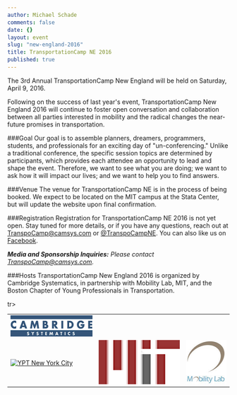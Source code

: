 ```yaml
---
author: Michael Schade
comments: false
date: {}
layout: event
slug: "new-england-2016"
title: TransportationCamp NE 2016 
published: true
---
```

The 3rd Annual TransportationCamp New England will be held on Saturday, April 9, 2016.

Following on the success of last year's event, TransportationCamp New England 2016 will continue to foster open conversation and collaboration between all parties interested in mobility and the radical changes the near-future promises in transportation.

###Goal
Our goal is to assemble planners, dreamers, programmers, students, and professionals for an exciting day of "un-conferencing." Unlike a traditional conference, the specific session topics are determined by participants, which provides each attendee an opportunity to lead and shape the event. Therefore, we want to see what you are doing; we want to ask how it will impact our lives; and we want to help you to find answers.

###Venue
The venue for TransportationCamp NE is in the process of being booked. We expect to be located on the MIT campus at the Stata Center, but will update the website upon final confirmation.

###Registration
Registration for TransportationCamp NE 2016 is not yet open. Stay tuned for more details, or if you have any questions, reach out at <TranspoCamp@camsys.com> or [@TranspoCampNE](https://twitter.com/TranspoCampNE). You can also like us on [Facebook](https://www.facebook.com/pages/TransportationCamp-New-England/219391578269518).

_**Media and Sponsorship Inquiries:** Please contact <TranspoCamp@camsys.com>._

###Hosts
TransportationCamp New England 2016 is organized by Cambridge Systematics, in partnership with Mobility Lab, MIT, and the Boston Chapter of Young Professionals in Transportation.

<table align="center">
<tr><td style="vertical-align: center;"><a href="http://www.camsys.com/"><img src="hosts/organizer_cs.png" height="48" width="200" alt="Cambridge Systematcs"></a></td></tr>tr>
<tr>
<td style="vertical-align: center;"><a href="http://yptransportation.org/chapters/yptnyc/"><img src="hosts/ypt.png" height="100" width="100" alt="YPT New York City"></a></td>
<td style="vertical-align: center;"><a href="http://web.mit.edu/"><img src="hosts/organizer_mit.png" height="100" width="200" alt="MIT"></a></td>
<td style="vertical-align: center;"><a href="http://mobilitylab.org/"><img src="hosts/organizer_mobilitylab.png" height="100" width="100" alt="Mobility Lab"></a></td>
</tr>
</table>


<style type="text/css">
li {padding-bottom: 0;}
li p {margin-bottom: 0;}
img.biopic {float:right; margin-left: 0.5em;}
</style>

